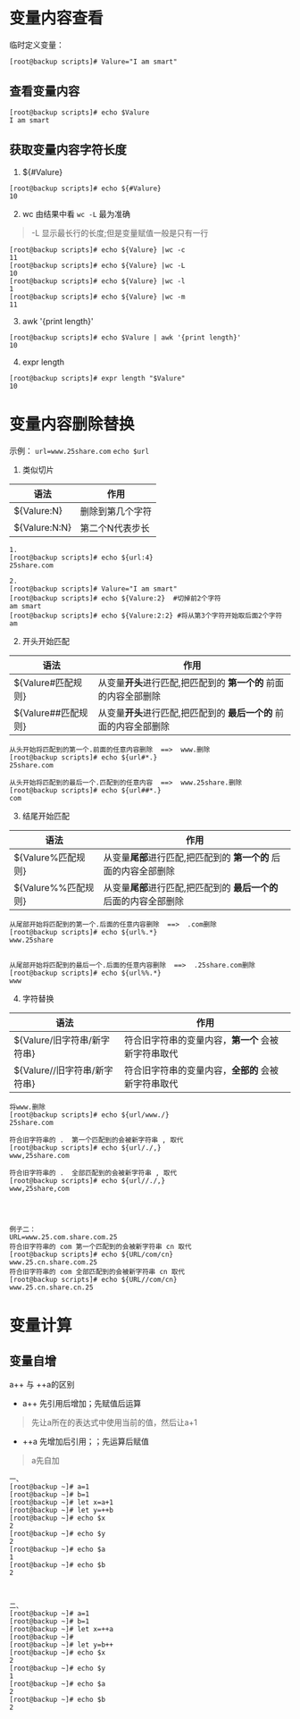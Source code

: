 # 变量内容查看

临时定义变量：
```shell
[root@backup scripts]# Valure="I am smart"
```

## 查看变量内容
```shell
[root@backup scripts]# echo $Valure
I am smart
```


## 获取变量内容字符长度

1. ${#Valure}
```shell
[root@backup scripts]# echo ${#Valure}
10
```
2. wc
由结果中看 `wc -L` 最为准确
> -L 显示最长行的长度;但是变量赋值一般是只有一行
```shell
[root@backup scripts]# echo ${Valure} |wc -c
11
[root@backup scripts]# echo ${Valure} |wc -L
10
[root@backup scripts]# echo ${Valure} |wc -l
1
[root@backup scripts]# echo ${Valure} |wc -m
11
```

3. awk '{print length}'
```shell
[root@backup scripts]# echo $Valure | awk '{print length}'
10
```

4. expr length
```shell
[root@backup scripts]# expr length "$Valure"
10
```

# 变量内容删除替换

示例：
`url=www.25share.com`
`echo $url`


1. 类似切片

|语法|作用|
|-|-|
|${Valure:N} |删除到第几个字符|
|${Valure:N:N} | 第二个N代表步长|

```shell
1. 
[root@backup scripts]# echo ${url:4}
25share.com

2. 
[root@backup scripts]# Valure="I am smart"
[root@backup scripts]# echo ${Valure:2}  #切掉前2个字符
am smart
[root@backup scripts]# echo ${Valure:2:2} #将从第3个字符开始取后面2个字符
am
```





2. 开头开始匹配

|语法|作用|
|-|-|
|${Valure#匹配规则}|从变量**开头**进行匹配,把匹配到的 **第一个的** 前面的内容全部删除|
|${Valure##匹配规则}|从变量**开头**进行匹配,把匹配到的 **最后一个的** 前面的内容全部删除|

```shell
从头开始将匹配到的第一个.前面的任意内容删除  ==>  www.删除
[root@backup scripts]# echo ${url#*.}
25share.com

从头开始将匹配到的最后一个.匹配到的任意内容  ==>  www.25share.删除
[root@backup scripts]# echo ${url##*.}
com
```



3. 结尾开始匹配

|语法|作用|
|-|-|
|${Valure%匹配规则}|从变量**尾部**进行匹配,把匹配到的 **第一个的** 后面的内容全部删除|
|${Valure%%匹配规则}|从变量**尾部**进行匹配,把匹配到的 **最后一个的** 后面的内容全部删除|



```shell
从尾部开始将匹配到的第一个.后面的任意内容删除  ==>  .com删除
[root@backup scripts]# echo ${url%.*}
www.25share


从尾部开始将匹配到的最后一个.后面的任意内容删除  ==>  .25share.com删除
[root@backup scripts]# echo ${url%%.*}
www
```






4. 字符替换

|语法|作用|
|-|-|
|${Valure/旧字符串/新字符串}|符合旧字符串的变量内容，**第一个** 会被新字符串取代|
|${Valure//旧字符串/新字符串}|符合旧字符串的变量内容，**全部的** 会被新字符串取代|

```shell
将www.删除
[root@backup scripts]# echo ${url/www./}
25share.com

符合旧字符串的 .  第一个匹配到的会被新字符串 , 取代
[root@backup scripts]# echo ${url/./,}
www,25share.com

符合旧字符串的 .  全部匹配到的会被新字符串 , 取代
[root@backup scripts]# echo ${url//./,}
www,25share,com




例子二：
URL=www.25.com.share.com.25
符合旧字符串的 com 第一个匹配到的会被新字符串 cn 取代
[root@backup scripts]# echo ${URL/com/cn}
www.25.cn.share.com.25
符合旧字符串的 com 全部匹配到的会被新字符串 cn 取代
[root@backup scripts]# echo ${URL//com/cn}
www.25.cn.share.cn.25
```


# 变量计算
## 变量自增
a++ 与 ++a的区别
- a++ 先引用后增加；先赋值后运算
 > 先让a所在的表达式中使用当前的值，然后让a+1
- ++a 先增加后引用；；先运算后赋值
 > a先自加

```shell
一、
[root@backup ~]# a=1
[root@backup ~]# b=1
[root@backup ~]# let x=a+1
[root@backup ~]# let y=++b
[root@backup ~]# echo $x
2
[root@backup ~]# echo $y
2
[root@backup ~]# echo $a
1
[root@backup ~]# echo $b
2



二、
[root@backup ~]# a=1
[root@backup ~]# b=1
[root@backup ~]# let x=++a
[root@backup ~]# 
[root@backup ~]# let y=b++
[root@backup ~]# echo $x
2
[root@backup ~]# echo $y
1
[root@backup ~]# echo $a
2
[root@backup ~]# echo $b
2
```



